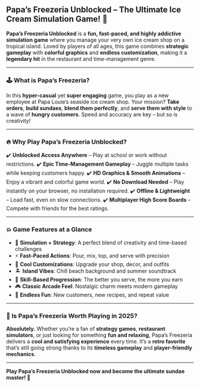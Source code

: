 ## **Papa’s Freezeria Unblocked – The Ultimate Ice Cream Simulation Game! 🍦**

**Papa’s Freezeria Unblocked** is a **fun, fast-paced, and highly addictive simulation game** where you manage your very own ice cream shop on a tropical island. Loved by players of all ages, this game combines **strategic gameplay** with **colorful graphics** and **endless customization**, making it a **legendary hit** in the restaurant and time-management genre.

---

### 🕹️ **What is Papa’s Freezeria?**

In this **hyper-casual** yet **super engaging** game, you play as a new employee at Papa Louie’s seaside ice cream shop. Your mission? **Take orders**, **build sundaes**, **blend them perfectly**, and **serve them with style** to a wave of **hungry customers**. Speed and accuracy are key – but so is creativity!

---

### 🔥 **Why Play Papa’s Freezeria Unblocked?**

✔️ **Unblocked Access Anywhere** – Play at school or work without restrictions.
✔️ **Epic Time-Management Gameplay** – Juggle multiple tasks while keeping customers happy.
✔️ **HD Graphics & Smooth Animations** – Enjoy a vibrant and colorful game world.
✔️ **No Download Needed** – Play instantly on your browser, no installation required.
✔️ **Offline & Lightweight** – Load fast, even on slow connections.
✔️ **Multiplayer High Score Boards** – Compete with friends for the best ratings.

---

### 💥 **Game Features at a Glance**

* 🎯 **Simulation + Strategy**: A perfect blend of creativity and time-based challenges
* ⚡ **Fast-Paced Actions**: Pour, mix, top, and serve with precision
* 🧊 **Cool Customizations**: Upgrade your shop, decor, and outfits
* 🏝️ **Island Vibes**: Chill beach background and summer soundtrack
* 🧠 **Skill-Based Progression**: The better you serve, the more you earn
* 🎮 **Classic Arcade Feel**: Nostalgic charm meets modern gameplay
* 🌈 **Endless Fun**: New customers, new recipes, and repeat value

---

### 🚀 **Is Papa’s Freezeria Worth Playing in 2025?**

**Absolutely.** Whether you’re a fan of **strategy games**, **restaurant simulators**, or just looking for something **fun and relaxing**, Papa’s Freezeria delivers a **cool and satisfying experience** every time. It’s a **retro favorite** that’s still going strong thanks to its **timeless gameplay** and **player-friendly mechanics**.

---

**Play Papa’s Freezeria Unblocked now and become the ultimate sundae master! 🍨**
